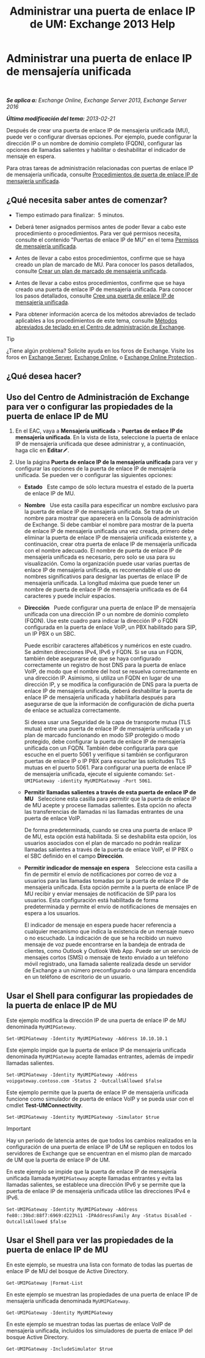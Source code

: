 ﻿---
title: 'Administrar una puerta de enlace IP de UM: Exchange 2013 Help'
TOCTitle: Administrar una puerta de enlace IP de mensajería unificada
ms:assetid: 387e540f-8c59-42d2-a423-99fcf97e00aa
ms:mtpsurl: https://technet.microsoft.com/es-es/library/Aa997283(v=EXCHG.150)
ms:contentKeyID: 49895571
ms.date: 05/22/2018
mtps_version: v=EXCHG.150
f1_keywords:
- Microsoft.Exchange.Management.SnapIn.Esm.Servers.UnifiedMessaging.UMIPGatewayGeneralPropertyPageControl
ms.translationtype: MT
---

# Administrar una puerta de enlace IP de mensajería unificada

 

_**Se aplica a:** Exchange Online, Exchange Server 2013, Exchange Server 2016_

_**Última modificación del tema:** 2013-02-21_

Después de crear una puerta de enlace IP de mensajería unificada (MU), puede ver o configurar diversas opciones. Por ejemplo, puede configurar la dirección IP o un nombre de dominio completo (FQDN), configurar las opciones de llamadas salientes y habilitar o deshabilitar el indicador de mensaje en espera.

Para otras tareas de administración relacionadas con puertas de enlace IP de mensajería unificada, consulte [Procedimientos de puerta de enlace IP de mensajería unificada](um-ip-gateway-procedures-exchange-2013-help.md).

## ¿Qué necesita saber antes de comenzar?

  - Tiempo estimado para finalizar:  5 minutos.

  - Deberá tener asignados permisos antes de poder llevar a cabo este procedimiento o procedimientos. Para ver qué permisos necesita, consulte el contenido "Puertas de enlace IP de MU" en el tema [Permisos de mensajería unificada](unified-messaging-permissions-exchange-2013-help.md).

  - Antes de llevar a cabo estos procedimientos, confirme que se haya creado un plan de marcado de MU. Para conocer los pasos detallados, consulte [Crear un plan de marcado de mensajería unificada](create-a-um-dial-plan-exchange-2013-help.md).

  - Antes de llevar a cabo estos procedimientos, confirme que se haya creado una puerta de enlace IP de mensajería unificada. Para conocer los pasos detallados, consulte [Cree una puerta de enlace IP de mensajería unificada](create-a-um-ip-gateway-exchange-2013-help.md).

  - Para obtener información acerca de los métodos abreviados de teclado aplicables a los procedimientos de este tema, consulte [Métodos abreviados de teclado en el Centro de administración de Exchange](keyboard-shortcuts-in-the-exchange-admin-center-exchange-online-protection-help.md).


> [!TIP]
> ¿Tiene algún problema? Solicite ayuda en los foros de Exchange. Visite los foros en <A href="https://go.microsoft.com/fwlink/p/?linkid=60612">Exchange Server</A>, <A href="https://go.microsoft.com/fwlink/p/?linkid=267542">Exchange Online</A>, o <A href="https://go.microsoft.com/fwlink/p/?linkid=285351">Exchange Online Protection</A>..



## ¿Qué desea hacer?

## Uso del Centro de Administración de Exchange para ver o configurar las propiedades de la puerta de enlace IP de MU

1.  En el EAC, vaya a **Mensajería unificada** \> **Puertas de enlace IP de mensajería unificada**. En la vista de lista, seleccione la puerta de enlace IP de mensajería unificada que desee administrar y, a continuación, haga clic en **Editar**![Icono Editar](images/Bb124582.6f53ccb2-1f13-4c02-bea0-30690e6ea71d(EXCHG.150).gif "Icono Editar").

2.  Use la página **Puerta de enlace IP de la mensajería unificada** para ver y configurar las opciones de la puerta de enlace IP de mensajería unificada. Se pueden ver o configurar las siguientes opciones:
    
      - **Estado**   Este campo de sólo lectura muestra el estado de la puerta de enlace IP de MU.
    
      - **Nombre**   Use esta casilla para especificar un nombre exclusivo para la puerta de enlace IP de mensajería unificada. Se trata de un nombre para mostrar que aparecerá en la Consola de administración de Exchange. Si debe cambiar el nombre para mostrar de la puerta de enlace IP de mensajería unificada una vez creada, primero debe eliminar la puerta de enlace IP de mensajería unificada existente y, a continuación, crear otra puerta de enlace IP de mensajería unificada con el nombre adecuado. El nombre de puerta de enlace IP de mensajería unificada es necesario, pero solo se usa para su visualización. Como la organización puede usar varias puertas de enlace IP de mensajería unificada, es recomendable el uso de nombres significativos para designar las puertas de enlace IP de mensajería unificada. La longitud máxima que puede tener un nombre de puerta de enlace IP de mensajería unificada es de 64 caracteres y puede incluir espacios.
    
      - **Dirección**   Puede configurar una puerta de enlace IP de mensajería unificada con una dirección IP o un nombre de dominio completo (FQDN). Use este cuadro para indicar la dirección IP o FQDN configurada en la puerta de enlace VoIP, un PBX habilitado para SIP, un IP PBX o un SBC.
        
        Puede escribir caracteres alfabéticos y numéricos en este cuadro. Se admiten direcciones IPv4, IPv6 y FQDN. Si se usa un FQDN, también debe asegurarse de que se haya configurado correctamente un registro de host DNS para la puerta de enlace VoIP, de modo que el nombre del host se resuelva correctamente en una dirección IP. Asimismo, si utiliza un FQDN en lugar de una dirección IP, y se modifica la configuración de DNS para la puerta de enlace IP de mensajería unificada, deberá deshabilitar la puerta de enlace IP de mensajería unificada y habilitarla después para asegurarse de que la información de configuración de dicha puerta de enlace se actualiza correctamente.
        
        Si desea usar una Seguridad de la capa de transporte mutua (TLS mutua) entre una puerta de enlace IP de mensajería unificada y un plan de marcado funcionando en modo SIP protegido o modo protegido, debe configurar la puerta de enlace IP de mensajería unificada con un FQDN. También debe configurarla para que escuche en el puerto 5061 y verifique si también se configuraron puertas de enlace IP o IP PBX para escuchar las solicitudes TLS mutuas en el puerto 5061. Para configurar una puerta de enlace IP de mensajería unificada, ejecute el siguiente comando: `Set-UMIPGateway -identity MyUMIPGateway -Port 5061`.
    
      - **Permitir llamadas salientes a través de esta puerta de enlace IP de MU**   Seleccione esta casilla para permitir que la puerta de enlace IP de MU acepte y procese llamadas salientes. Esta opción no afecta las transferencias de llamadas ni las llamadas entrantes de una puerta de enlace VoIP.
        
        De forma predeterminada, cuando se crea una puerta de enlace IP de MU, esta opción está habilitada. Si se deshabilita esta opción, los usuarios asociados con el plan de marcado no podrán realizar llamadas salientes a través de la puerta de enlace VoIP, el IP PBX o el SBC definido en el campo **Dirección**.
    
      - **Permitir indicador de mensaje en espera**    Seleccione esta casilla a fin de permitir el envío de notificaciones por correo de voz a usuarios para las llamadas tomadas por la puerta de enlace IP de mensajería unificada. Esta opción permite a la puerta de enlace IP de MU recibir y enviar mensajes de notificación de SIP para los usuarios. Esta configuración está habilitada de forma predeterminada y permite el envío de notificaciones de mensajes en espera a los usuarios.
        
        El indicador de mensaje en espera puede hacer referencia a cualquier mecanismo que indica la existencia de un mensaje nuevo o no escuchado. La indicación de que se ha recibido un nuevo mensaje de voz puede encontrarse en la bandeja de entrada de clientes, como Outlook y Outlook Web App. Puede ser un servicio de mensajes cortos (SMS) o mensaje de texto enviado a un teléfono móvil registrado, una llamada saliente realizada desde un servidor de Exchange a un número preconfigurado o una lámpara encendida en un teléfono de escritorio de un usuario.

## Usar el Shell para configurar las propiedades de la puerta de enlace IP de MU

Este ejemplo modifica la dirección IP de una puerta de enlace IP de MU denominada `MyUMIPGateway`.

    Set-UMIPGateway -Identity MyUMIPGateway -Address 10.10.10.1

Este ejemplo impide que la puerta de enlace IP de mensajería unificada denominada `MyUMIPGateway` acepte llamadas entrantes, además de impedir llamadas salientes.

    Set-UMIPGateway -Identity MyUMIPGateway -Address voipgateway.contoso.com -Status 2 -OutcallsAllowed $false

Este ejemplo permite que la puerta de enlace IP de mensajería unificada funcione como simulador de puerta de enlace VoIP y se pueda usar con el cmdlet **Test-UMConnectivity**.

    Set-UMIPGateway -Identity MyUMIPGateway -Simulator $true


> [!IMPORTANT]
> Hay un período de latencia antes de que todos los cambios realizados en la configuración de una puerta de enlace IP de UM se repliquen en todos los servidores de Exchange que se encuentran en el mismo plan de marcado de UM que la puerta de enlace IP de UM.



En este ejemplo se impide que la puerta de enlace IP de mensajería unificada llamada `MyUMIPGateway` acepte llamadas entrantes y evita las llamadas salientes, se establece una dirección IPv6 y se permite que la puerta de enlace IP de mensajería unificada utilice las direcciones IPv4 e IPv6.

    Set-UMIPGateway -Identity MyUMIPGateway -Address fe80::39bd:88f7:6969:d223%11 -IPAddressFamily Any -Status Disabled -OutcallsAllowed $false

## Usar el Shell para ver las propiedades de la puerta de enlace IP de MU

En este ejemplo, se muestra una lista con formato de todas las puertas de enlace IP de MU del bosque de Active Directory.

    Get-UMIPGateway |Format-List

En este ejemplo se muestran las propiedades de una puerta de enlace IP de mensajería unificada denominada `MyUMIPGateway`.

    Get-UMIPGateway -Identity MyUMIPGateway

En este ejemplo se muestran todas las puertas de enlace VoIP de mensajería unificada, incluidos los simuladores de puerta de enlace IP del bosque Active Directory.

    Get-UMIPGateway -IncludeSimulator $true

